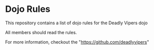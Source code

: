 Dojo Rules
==========

This repository contains a list of dojo rules for the Deadly Vipers dojo

All members should read the rules.

For more information, checkout the "https://github.com/deadlyvipers" 
